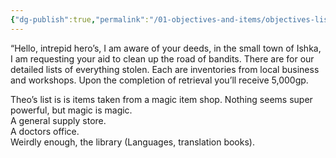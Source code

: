 ```yaml
---
{"dg-publish":true,"permalink":"/01-objectives-and-items/objectives-list/"}
---
```


“Hello, intrepid hero’s, I am aware of your deeds, in the small town of Ishka, I am requesting your aid to clean up the road of bandits. There are for our detailed lists of everything stolen. Each are inventories from local business and workshops. Upon the completion of retrieval you’ll receive 5,000gp.

Theo’s list is is items taken from a magic item shop. Nothing seems super powerful, but magic is magic.  
A general supply store.  
A doctors office.  
Weirdly enough, the library (Languages, translation books).